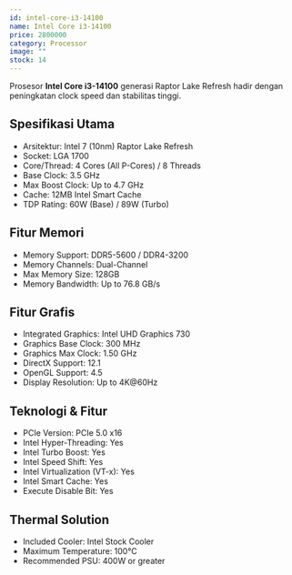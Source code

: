 ```yaml
---
id: intel-core-i3-14100
name: Intel Core i3-14100
price: 2800000
category: Processor
image: ""
stock: 14
---
```


Prosesor **Intel Core i3-14100** generasi Raptor Lake Refresh hadir dengan peningkatan clock speed dan stabilitas tinggi.

## Spesifikasi Utama

- Arsitektur: Intel 7 (10nm) Raptor Lake Refresh
- Socket: LGA 1700
- Core/Thread: 4 Cores (All P-Cores) / 8 Threads
- Base Clock: 3.5 GHz
- Max Boost Clock: Up to 4.7 GHz
- Cache: 12MB Intel Smart Cache
- TDP Rating: 60W (Base) / 89W (Turbo)

## Fitur Memori

- Memory Support: DDR5-5600 / DDR4-3200
- Memory Channels: Dual-Channel
- Max Memory Size: 128GB
- Memory Bandwidth: Up to 76.8 GB/s

## Fitur Grafis

- Integrated Graphics: Intel UHD Graphics 730
- Graphics Base Clock: 300 MHz
- Graphics Max Clock: 1.50 GHz
- DirectX Support: 12.1
- OpenGL Support: 4.5
- Display Resolution: Up to 4K@60Hz

## Teknologi & Fitur

- PCIe Version: PCIe 5.0 x16
- Intel Hyper-Threading: Yes
- Intel Turbo Boost: Yes
- Intel Speed Shift: Yes
- Intel Virtualization (VT-x): Yes
- Intel Smart Cache: Yes
- Execute Disable Bit: Yes

## Thermal Solution

- Included Cooler: Intel Stock Cooler
- Maximum Temperature: 100°C
- Recommended PSU: 400W or greater
